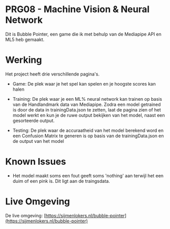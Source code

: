 # PRG08 - Machine Vision & Neural Network

Dit is Bubble Pointer, een game die ik met  behulp van de Mediapipe API en ML5 heb gemaakt.

# Werking
Het project heeft drie verschillende pagina's.

- Game:
De plek waar je het spel kan spelen en je hoogste scores kan halen

- Training:
De plek waar je een ML% neural network kan trainen op basis van de Handlandmark data van Mediapipe. Zodra een model getrained is door de data in trainingData.json te zetten, laat de pagina zien of het model werkt en kun je de ruwe output bekijken van het model, naast een gesorteerde output.

 - Testing:
De plek waar de accuraatheid van het model berekend word en een Confusion Matrix te generen is op basis van de trainingData.json en de output van het model


# Known Issues

- Het model maakt soms een fout geeft soms 'nothing' aan terwijl het een duim of een pink is. Dit ligt aan de traingsdata.

# Live Omgeving

De live omgeving: [https://sijmenlokers.nl/bubble-pointer](https://sijmenlokers.nl/bubble-pointer)
